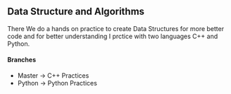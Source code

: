 ## Data Structure and Algorithms

There We do a hands on practice to create Data Structures for more better code 
and for better understanding I prctice with two languages C++ and Python.

#### Branches

- Master -> C++ Practices
- Python -> Python Practices